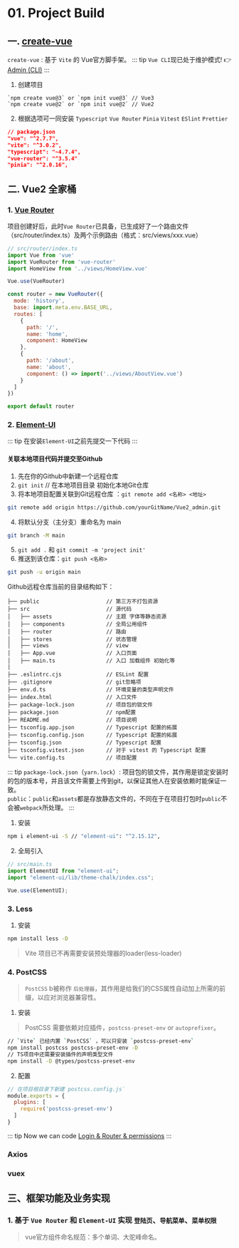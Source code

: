 # 01. Project Build

## 一. [create-vue](https://github.com/vuejs/create-vue)
`create-vue` : 基于 `Vite` 的 Vue官方脚手架。
::: tip
`Vue CLI`现已处于维护模式!  :point_right:[Admin (CLI)](/web-fe/vue2/admin-cli/01-project-build)
:::
1. 创建项目
```sh{2}
`npm create vue@3` or `npm init vue@3` // Vue3
`npm create vue@2` or `npm init vue@2` // Vue2
``` 
2. 根据选项可一同安装 `Typescript` `Vue Router` `Pinia` `Vitest` `ESlint` `Prettier`
```json
// package.json
"vue": "^2.7.7",
"vite": "^3.0.2",
"typescript": "~4.7.4",
"vue-router": "^3.5.4"
"pinia": "^2.0.16",
```

## 二. Vue2 全家桶

### 1. [Vue Router](https://v3.router.vuejs.org/zh/)

项目创建好后，此时`Vue Router`已具备，已生成好了一个路由文件（src/router/index.ts）及两个示例路由（格式：src/views/xxx.vue）
```js
// src/router/index.ts
import Vue from 'vue'
import VueRouter from 'vue-router'
import HomeView from '../views/HomeView.vue'

Vue.use(VueRouter)

const router = new VueRouter({
  mode: 'history',
  base: import.meta.env.BASE_URL,
  routes: [
    {
      path: '/',
      name: 'home',
      component: HomeView
    },
    {
      path: '/about',
      name: 'about',
      component: () => import('../views/AboutView.vue')
    }
  ]
})

export default router

```

### 2. [Element-UI](https://element.eleme.cn/#/zh-CN)

::: tip
在安装`Element-UI`之前先提交一下代码
:::
#### 关联本地项目代码并提交至Github
1. 先在你的Github中新建一个远程仓库  
2. `git init` // 在本地项目目录 初始化本地Git仓库  
3. 将本地项目配置关联到Git远程仓库 ：`git remote add <名称> <地址>`
```sh
git remote add origin https://github.com/yourGitName/Vue2_admin.git
```
4. 将默认分支（主分支）重命名为 main
```sh
git branch -M main
```
5. `git add .` 和 `git commit -m 'project init'`
6. 推送到该仓库：`git push <名称>`
```sh
git push -u origin main
```

Github远程仓库当前的目录结构如下：
```
├── public                     // 第三方不打包资源
├── src                        // 源代码
│   ├── assets                 // 主题 字体等静态资源
│   ├── components             // 全局公用组件
│   ├── router                 // 路由
│   ├── stores                 // 状态管理
│   ├── views                  // view
│   ├── App.vue                // 入口页面
│   ├── main.ts                // 入口 加载组件 初始化等
|
├── .eslintrc.cjs              // ESLint 配置
├── .gitignore                 // git忽略项
├── env.d.ts                   // 环境变量的类型声明文件
├── index.html                 // 入口文件
├── package-lock.json          // 项目包的锁文件
├── package.json               // npm配置
├── README.md                  // 项目说明
├── tsconfig.app.json          // Typescript 配置的拓展
├── tsconfig.config.json       // Typescript 配置的拓展
├── tsconfig.json              // Typescript 配置
├── tsconfig.vitest.json       // 对于 vitest 的 Typescript 配置
└── vite.config.ts             // 项目配置
```
::: tip
`package-lock.json`（`yarn.lock`）: 项目包的锁文件，其作用是锁定安装时的包的版本号，并且该文件需要上传到git，以保证其他人在安装依赖时能保证一致。  
`public`：`public`和`assets`都是存放静态文件的，不同在于在项目打包时`public`不会被`webpack`所处理。
:::


1. 安装
```sh
npm i element-ui -S // "element-ui": "^2.15.12",
```
2. 全局引入
```ts
// src/main.ts
import ElementUI from "element-ui";
import "element-ui/lib/theme-chalk/index.css";

Vue.use(ElementUI);
```

### 3. Less
1. 安装
```sh
npm install less -D
```
> Vite 项目已不再需要安装预处理器的loader(less-loader)

### 4. PostCSS
>  `PostCSS` b被称作 `后处理器`，其作用是给我们的CSS属性自动加上所需的前缀，以应对浏览器兼容性。 
1. 安装
> PostCSS 需要依赖对应插件，`postcss-preset-env` or `autoprefixer`。
```sh
// `Vite` 已经内置 `PostCSS` ，可以只安装 `postcss-preset-env`
npm install postcss postcss-preset-env -D
// TS项目中还需要安装插件的声明类型文件
npm install -D @types/postcss-preset-env
```
2. 配置
```js
// 在项目根目录下新建 postcss.config.js`
module.exports = {
  plugins: [
    require('postcss-preset-env')
  ]
}
```
::: tip
Now we can code [Login & Router & permissions](./02-login-router-permissions)
:::



### Axios 



### vuex


## 三、框架功能及业务实现

### 1. 基于 `Vue Router` 和 `Element-UI` 实现 `登陆页`、`导航菜单`、`菜单权限`

> vue官方组件命名规范：多个单词、大驼峰命名。